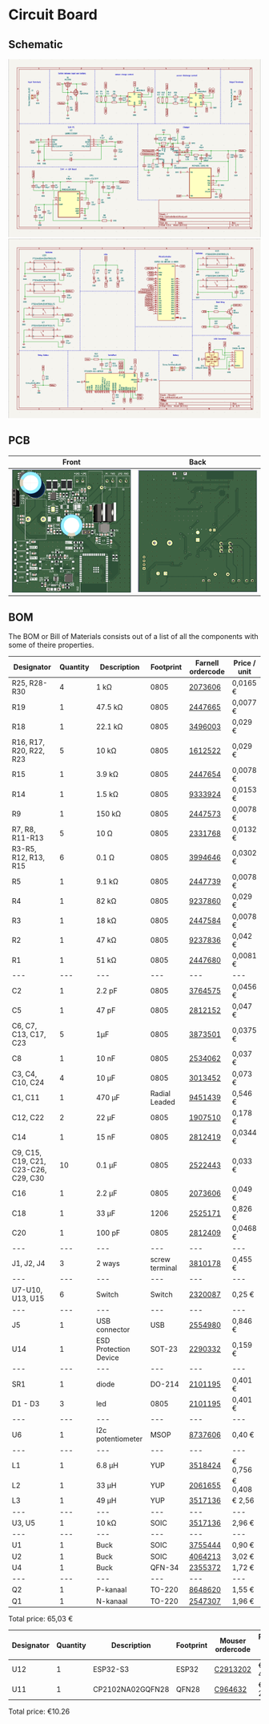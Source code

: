 # Circuit Board

## Schematic

![SchematicPage1](img/schematic-page-1.png)
![SchematicPage2](img/schematic-page-2.png)

## PCB

| Front | Back |
|---|---|
| ![PCB front](img/frontPCB.png) | ![PCB Back](img/backPCB.png) |

## BOM

The BOM or Bill of Materials consists out of a list of all the components with some of theire properties. 

| Designator | Quantity | Description | Footprint | Farnell ordercode | Price / unit |
|---|---|---|---|---|---|
| R25, R28-R30 | 4 | 1 kΩ | 0805 | [2073606](https://be.farnell.com/multicomp/mcmr08x1001ftl/res-1k-1-0-125w-0805-ceramic/dp/2073606) | 0,0165 € |
| R19 | 1 | 47.5 kΩ | 0805 | [2447665](https://be.farnell.com/multicomp/mcwr08x4752ftl/res-47k5-1-0-125w-thick-film/dp/2447665) | 0,0077 € |
| R18 | 1 | 22.1 kΩ | 0805 | [3496003](https://be.farnell.com/yageo/rc0805fr-0722k1l/res-22k1-1-0-125w-0805-thick-film/dp/3496003) | 0,029 € |
| R16, R17, R20, R22, R23 | 5 | 10 kΩ | 0805 | [1612522](https://be.farnell.com/bourns/cr0805-fx-1002elf/res-10k-1-0-125w-0805-thick-film/dp/1612522) | 0,029 € |
| R15 | 1 | 3.9 kΩ | 0805 | [2447654](https://be.farnell.com/multicomp/mcwr08x3901ftl/res-3k9-1-0-125w-thick-film/dp/2447654) | 0,0078 € |
| R14 | 1 | 1.5 kΩ | 0805 | [9333924](https://be.farnell.com/multicomp/mc01w080551k5/res-1k5-5-0-1w-0805-thick-film/dp/9333924) | 0,0153 € |
| R9 | 1 | 150 kΩ | 0805 | [2447573](https://be.farnell.com/multicomp/mcwr08x1503ftl/res-150k-1-0-125w-thick-film/dp/2447573) | 0,0078 € |
| R7, R8, R11-R13 | 5 | 10 Ω | 0805 | [2331768](https://be.farnell.com/te-connectivity/crgh0805j10r/res-10r-5-0-33w-0805-thick-film/dp/2331768) | 0,0132 € |
| R3-R5, R12, R13, R15 | 6 | 0.1 Ω | 0805 | [3994646](https://be.farnell.com/walsin/ww08xr100ftl/res-r100-0-125w-0805-thick-film/dp/3994646?st=shunt%20resistor) | 0,0302 € |
| R5 | 1 | 9.1 kΩ | 0805 | [2447739](https://be.farnell.com/multicomp/mcwr08x9101ftl/res-9k1-1-0-125w-thick-film/dp/2447739) | 0,0078 € |
| R4 | 1 | 82 kΩ | 0805 | [9237860](https://be.farnell.com/yageo/rc0805fr-0782kl/res-82k-1-0-125w-0805-thick-film/dp/9237860) | 0,029 € |
| R3 | 1 | 18 kΩ | 0805 | [2447584](https://be.farnell.com/multicomp/mcwr08x1802ftl/res-18k-1-0-125w-thick-film/dp/2447584) | 0,0078 € |
| R2 | 1 | 47 kΩ | 0805 | [9237836](https://be.farnell.com/yageo/rc0805fr-0747kl/res-47k-1-0-125w-0805-thick-film/dp/9237836) | 0,042 € |
| R1 | 1 | 51 kΩ | 0805 | [2447680](https://be.farnell.com/multicomp/mcwr08x5102ftl/res-51k-1-0-125w-0805-thick-film/dp/2447680) | 0,0081 € |
|---|---|---|---|---|---|
| C2 | 1 | 2.2 pF | 0805 | [3764575](https://be.farnell.com/yageo/cc0805crnpo9bn2r2/cap-2-2pf-50v-mlcc-0805/dp/3764575) | 0,0456 € |
| C5 | 1 | 47 pF | 0805 | [2812152](https://be.farnell.com/wurth-elektronik/885012007032/cap-47pf-25v-5-c0g-np0-0805/dp/2812152) | 0,047 € |
| C6, C7, C13, C17, C23 | 5 | 1μF | 0805 | [3873501](https://be.farnell.com/yageo/cc0805kkx6s8bb105/cap-1uf-25v-mlcc-0805/dp/3873501) | 0,0375 € |
| C8 | 1 | 10 nF | 0805 | [2534062](https://be.farnell.com/wurth-elektronik/885012207066/cap-0-01-f-25v-10-x7r-0805/dp/2534062) | 0,037 € |
| C3, C4, C10, C24 | 4 | 10 μF | 0805 | [3013452](https://be.farnell.com/samsung-electro-mechanics/cl21a106kaynnne/cap-10uf-25v-mlcc-0805/dp/3013452) | 0,073 € |
| C1, C11 | 1 | 470 μF | Radial Leaded | [9451439](https://be.farnell.com/multicomp/mcgpr50v477m13x21/cap-470-f-50v-20/dp/9451439) | 0,546 € |
| C12, C22 | 2 | 22 μF | 0805 | [1907510](https://be.farnell.com/murata/grm21br61e226me44l/cap-22-f-25v-20-x5r-0805/dp/1907510) | 0,178 € |
| C14 | 1 | 15 nF | 0805 | [2812419](https://be.farnell.com/wurth-elektronik/885012207067/cap-0-015-f-25v-10-x7r-0805/dp/2812419) | 0,0344 € |
| C9, C15, C19, C21, C23-C26, C29, C30 | 10 | 0.1 μF | 0805 | [2522443](https://be.farnell.com/kemet/c0805c104z3vactu/cap-0-1-f-25v-y5v-0805/dp/2522443) | 0,033 € |
| C16 | 1 | 2.2 μF | 0805 | [2073606](https://be.farnell.com/samsung-electro-mechanics/cl21a225kafnnne/cap-2-2uf-25v-mlcc-0805/dp/3013458) | 0,049 € |
| C18 | 1 | 33 μF | 1206 | [2525171](https://be.farnell.com/tdk/c3216x5r1e336m160ac/cap-33-f-25v-20-x5r-1206/dp/2525171) | 0,826 € |
| C20 | 1 | 100 pF | 0805 | [2812409](https://be.farnell.com/wurth-elektronik/885012207054/cap-100pf-25v-10-x7r-0805/dp/2812409) | 0,0468 € |
|---|---|---|---|---|---|
| J1, J2, J4 | 3 | 2 ways | screw terminal | [3810178](https://be.farnell.com/amphenol-anytek/yo0221500000g/tb-wire-to-brd-r-a-2way-16awg/dp/3810178) | 0,455 € |
|---|---|---|---|---|---|
| U7-U10, U13, U15 | 6 | Switch | Switch | [2320087](https://be.farnell.com/c-k-components/pts645sm43smtr92lfs/switch-spst-0-05a-12vdc-smd-4/dp/2320087) | 0,25 € |
|---|---|---|---|---|---|
| J5 | 1 | USB connector | USB | [2554980](https://be.farnell.com/hirose-hrs/zx62d-b-5p8-30/micro-usb-2-0-type-b-rcpt-smt/dp/2554980?st=zx62d-b-5p8) | 0,846 € |
| U14 | 1 | ESD Protection Device | SOT-23 | [2290332](https://be.farnell.com/kingbright/kp-2012seck/led-0805-250mcd-orange/dp/2290332) | 0,159 € |
|---|---|---|---|---|---|
| SR1 | 1 | diode | DO-214 | [2101195](https://be.farnell.com/multicomp/ss34a/diode-rectifier-3a-40v-do-214ac/dp/2101195?st=ss34) | 0,401 € |
| D1 - D3 | 3 | led | 0805 | [2101195](https://be.farnell.com/multicomp/ss34a/diode-rectifier-3a-40v-do-214ac/dp/2101195?st=ss34) | 0,401 € |
|---|---|---|---|---|---|
| U6 | 1 | I2c potentiometer | MSOP | [8737606](https://be.farnell.com/microchip/mcp4531-103e-ms/dpot-single-7bit-v-i2c-8msop/dp/1698946?st=digital%20potentiometer) |0,40 € |
|---|---|---|---|---|---|
| L1 | 1 | 6.8 μH | YUP | [3518424](https://nl.farnell.com/wurth-elektronik/7447720068/inductor-6-8uh-unshielded-3-9a/dp/3518424) | € 0,756 |
| L2 | 1 | 33 μH | YUP | [2061655](https://nl.farnell.com/bourns/srn6045-330m/inductor-33uh-semi-shielded-power/dp/2061655) | € 0,408 |
| L3 | 1 | 49 μH | YUP | [3517136](https://nl.farnell.com/wurth-elektronik/744132/toroidal-inductor-49uh-5-8a-tht/dp/3517136) | € 2,56 |
|---|---|---|---|---|---|
| U3, U5 | 1 | 10 kΩ | SOIC | [3517136](https://be.farnell.com/texas-instruments/ina219bidr/current-power-monitor-11khz-soic/dp/3118166?st=ina219) | 2,96 € |
|---|---|---|---|---|---|
| U1 | 1 | Buck | SOIC | [3755444](https://be.farnell.com/diodes-inc/pam2421aecadjr/dc-dc-conv-boost-520khz-40-to/dp/3755444?st=pam2421) | 0,90 € |
| U2 | 1 | Buck| SOIC | [4064213](https://be.farnell.com/stmicroelectronics/l6981c33dr/dc-dc-conv-sync-buck-400khz-150deg/dp/4064213?st=l6981c) | 3,02 € |
| U4 | 1 | Buck | QFN-34 | [2355372](https://be.farnell.com/onsemi/fan23sv10mmpx/buck-synch-adj-10a-1-5mhz-34pqfn/dp/2355372?st=fan23sv10m) | 1,72 € |
|---|---|---|---|---|---|
| Q2 | 1 | P-kanaal | TO-220 | [8648620](https://be.farnell.com/infineon/irf9540npbf/mosfet-p-100v-23a-to-220/dp/8648620) | 1,55 € |
| Q1 | 1 | N-kanaal | TO-220 | [2547307](https://be.farnell.com/vishay/irfz34pbf/mosfet-n-ch-60v-30a-to-220ab-3/dp/2547307) | 1,96 € |

Total price: 65,03 €

| Designator | Quantity | Description | Footprint | Mouser ordercode | Price / unit |
|---|---|---|---|---|---|
| U12 | 1 | ESP32-S3 | ESP32 | [C2913202](https://www.lcsc.com/product-detail/WiFi-Modules_Espressif-Systems-ESP32-S3-WROOM-1-N16R8_C2913202.html) | € 4.83 |
| U11 | 1 | CP2102NA02GQFN28 | QFN28 | [C964632](https://www.lcsc.com/product-detail/USB-ICs_SILICON-LABS-CP2102N-A02-GQFN28R_C964632.html) | € 2.60 |

Total price: €10.26
